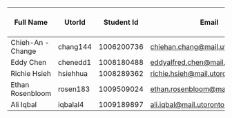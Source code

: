 | Full Name | UtorId | Student Id | Email | Best way to Connect | Slack User Name |
|-----------|--------|------------|-------|---------------------|-----------------|
| Chieh-An -Change |    chang144    |      1006200736      |    chiehan.chang@mail.utoronto.ca   |    discord    |                 |
| Eddy Chen | chenedd1 | 1008180488 | eddyalfred.chen@mail.utoronto.ca | discord | Eddy Chen |
| Richie Hsieh | hsiehhua | 1008289362 | richie.hsieh@mail.utoronto.ca | discord | Richie Hsieh |
| Ethan Rosenbloom | rosen183 | 1009509024 | ethan.rosenbloom@mail.utoronto.ca | discord | Ethan Rosenbloom |
| Ali Iqbal | iqbalal4 | 1009189897 | ali.iqbal@mail.utoronto.ca | discord | Ali Iqbal |
